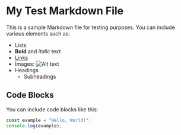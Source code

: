 # My Test Markdown File

This is a sample Markdown file for testing purposes. You can include various elements such as:

- Lists
- **Bold** and _italic_ text
- [Links](https://www.example.com)
- Images: ![Alt text](image.jpg)
- Headings
  - Subheadings

## Code Blocks

You can include code blocks like this:

```javascript
const example = "Hello, World!";
console.log(example);
```
